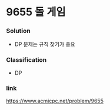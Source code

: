 # 9655 돌 게임

### Solution
* DP 문제는 규칙 찾기가 중요

### Classification
* DP

### link
https://www.acmicpc.net/problem/9655